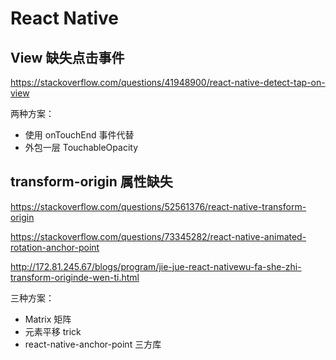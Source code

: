 # React Native

## View 缺失点击事件

<https://stackoverflow.com/questions/41948900/react-native-detect-tap-on-view>

两种方案：

- 使用 onTouchEnd 事件代替
- 外包一层 TouchableOpacity

## transform-origin 属性缺失

<https://stackoverflow.com/questions/52561376/react-native-transform-origin>

<https://stackoverflow.com/questions/73345282/react-native-animated-rotation-anchor-point>

<http://172.81.245.67/blogs/program/jie-jue-react-nativewu-fa-she-zhi-transform-originde-wen-ti.html>

三种方案：

- Matrix 矩阵
- 元素平移 trick
- react-native-anchor-point 三方库
